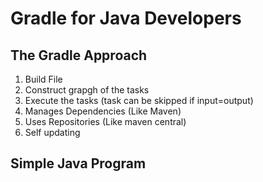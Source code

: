 # Gradle for Java Developers

## The Gradle Approach

1. Build File
2. Construct  grapgh of the tasks
3. Execute the tasks (task can be skipped if input=output)
4. Manages Dependencies (Like Maven)
5. Uses Repositories (Like maven central)
6. Self updating

## Simple Java Program




